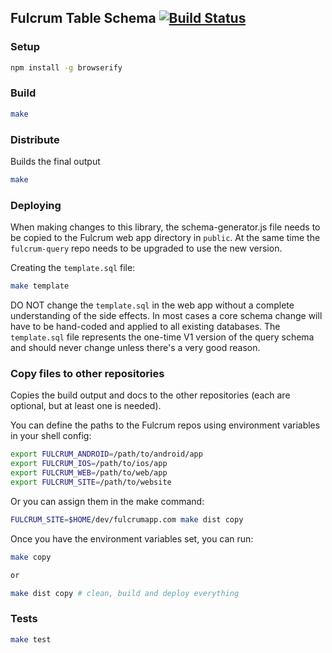 ## Fulcrum Table Schema [![Build Status](https://secure.travis-ci.org/fulcrumapp/fulcrum-schema.svg)](http://travis-ci.org/fulcrumapp/fulcrum-schema)

### Setup
```sh
npm install -g browserify
```

### Build

```sh
make
```

### Distribute

Builds the final output

```sh
make
```

### Deploying

When making changes to this library, the schema-generator.js file needs to be copied to the Fulcrum web app directory in `public`. At the
same time the `fulcrum-query` repo needs to be upgraded to use the new version.

Creating the `template.sql` file:

```sh
make template
```

DO NOT change the `template.sql` in the web app without a complete understanding of the side effects. In most cases a core schema
change will have to be hand-coded and applied to all existing databases. The `template.sql` file represents the one-time V1 version
of the query schema and should never change unless there's a very good reason.

### Copy files to other repositories

Copies the build output and docs to the other repositories (each are optional, but at least one is needed).

You can define the paths to the Fulcrum repos using environment variables in your shell config:

```sh
export FULCRUM_ANDROID=/path/to/android/app
export FULCRUM_IOS=/path/to/ios/app
export FULCRUM_WEB=/path/to/web/app
export FULCRUM_SITE=/path/to/website
```

Or you can assign them in the make command:

```sh
FULCRUM_SITE=$HOME/dev/fulcrumapp.com make dist copy
```

Once you have the environment variables set, you can run:

```sh
make copy

or

make dist copy # clean, build and deploy everything
```

### Tests

```sh
make test
```
